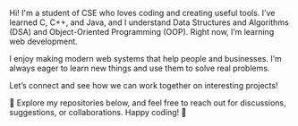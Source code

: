 Hi! I'm a student of CSE who loves coding and creating useful tools. I’ve learned C, C++, and Java, and I understand Data Structures and Algorithms (DSA) and Object-Oriented Programming (OOP). Right now, I’m learning web development.

I enjoy making modern web systems that help people and businesses. I’m always eager to learn new things and use them to solve real problems.

Let’s connect and see how we can work together on interesting projects!

🔗 Explore my repositories below, and feel free to reach out for discussions, suggestions, or collaborations. Happy coding! 🚀
<!---
hossainpiash2221/hossainpiash2221 is a ✨ special ✨ repository because its `README.md` (this file) appears on your GitHub profile.
You can click the Preview link to take a look at your changes.
--->
